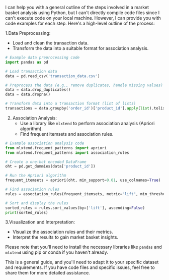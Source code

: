 I can help you with a general outline of the steps involved in a market basket analysis using Python, but I can't directly compile code files since I can't execute code on your local machine. However, I can provide you with code examples for each step. Here's a high-level outline of the process:

1.Data Preprocessing:
   - Load and clean the transaction data.
   - Transform the data into a suitable format for association analysis.

```python
# Example data preprocessing code
import pandas as pd

# Load transaction data
data = pd.read_csv('transaction_data.csv')

# Preprocess the data (e.g., remove duplicates, handle missing values)
data = data.drop_duplicates()
data = data.dropna()

# Transform data into a transaction format (list of lists)
transactions = data.groupby('order_id')['product_id'].apply(list).tolist()
```

2. Association Analysis:
   - Use a library like `mlxtend` to perform association analysis (Apriori algorithm).
   - Find frequent itemsets and association rules.

```python
# Example association analysis code
from mlxtend.frequent_patterns import apriori
from mlxtend.frequent_patterns import association_rules

# Create a one-hot encoded DataFrame
oht = pd.get_dummies(data['product_id'])

# Run the Apriori algorithm
frequent_itemsets = apriori(oht, min_support=0.01, use_colnames=True)

# Find association rules
rules = association_rules(frequent_itemsets, metric="lift", min_threshold=1.0)

# Sort and display the rules
sorted_rules = rules.sort_values(by=['lift'], ascending=False)
print(sorted_rules)
```

3.Visualization and Interpretation:
   - Visualize the association rules and their metrics.
   - Interpret the results to gain market basket insights.

Please note that you'll need to install the necessary libraries like `pandas` and `mlxtend` using pip or conda if you haven't already.

This is a general guide, and you'll need to adapt it to your specific dataset and requirements. If you have code files and specific issues, feel free to share them for more detailed assistance.
